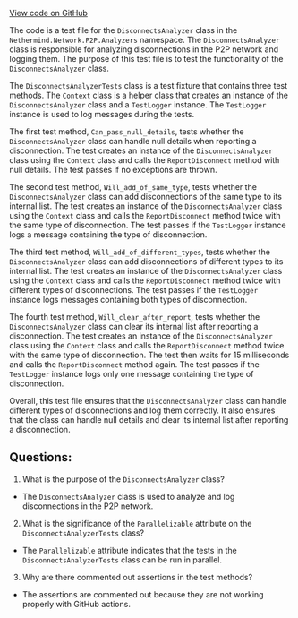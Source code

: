 [View code on GitHub](https://github.com/NethermindEth/nethermind/src/Nethermind/Nethermind.Network.Test/P2P/DisconnectsAnalyzerTests.cs)

The code is a test file for the `DisconnectsAnalyzer` class in the `Nethermind.Network.P2P.Analyzers` namespace. The `DisconnectsAnalyzer` class is responsible for analyzing disconnections in the P2P network and logging them. The purpose of this test file is to test the functionality of the `DisconnectsAnalyzer` class.

The `DisconnectsAnalyzerTests` class is a test fixture that contains three test methods. The `Context` class is a helper class that creates an instance of the `DisconnectsAnalyzer` class and a `TestLogger` instance. The `TestLogger` instance is used to log messages during the tests.

The first test method, `Can_pass_null_details`, tests whether the `DisconnectsAnalyzer` class can handle null details when reporting a disconnection. The test creates an instance of the `DisconnectsAnalyzer` class using the `Context` class and calls the `ReportDisconnect` method with null details. The test passes if no exceptions are thrown.

The second test method, `Will_add_of_same_type`, tests whether the `DisconnectsAnalyzer` class can add disconnections of the same type to its internal list. The test creates an instance of the `DisconnectsAnalyzer` class using the `Context` class and calls the `ReportDisconnect` method twice with the same type of disconnection. The test passes if the `TestLogger` instance logs a message containing the type of disconnection.

The third test method, `Will_add_of_different_types`, tests whether the `DisconnectsAnalyzer` class can add disconnections of different types to its internal list. The test creates an instance of the `DisconnectsAnalyzer` class using the `Context` class and calls the `ReportDisconnect` method twice with different types of disconnections. The test passes if the `TestLogger` instance logs messages containing both types of disconnection.

The fourth test method, `Will_clear_after_report`, tests whether the `DisconnectsAnalyzer` class can clear its internal list after reporting a disconnection. The test creates an instance of the `DisconnectsAnalyzer` class using the `Context` class and calls the `ReportDisconnect` method twice with the same type of disconnection. The test then waits for 15 milliseconds and calls the `ReportDisconnect` method again. The test passes if the `TestLogger` instance logs only one message containing the type of disconnection. 

Overall, this test file ensures that the `DisconnectsAnalyzer` class can handle different types of disconnections and log them correctly. It also ensures that the class can handle null details and clear its internal list after reporting a disconnection.
## Questions: 
 1. What is the purpose of the `DisconnectsAnalyzer` class?
- The `DisconnectsAnalyzer` class is used to analyze and log disconnections in the P2P network.

2. What is the significance of the `Parallelizable` attribute on the `DisconnectsAnalyzerTests` class?
- The `Parallelizable` attribute indicates that the tests in the `DisconnectsAnalyzerTests` class can be run in parallel.

3. Why are there commented out assertions in the test methods?
- The assertions are commented out because they are not working properly with GitHub actions.